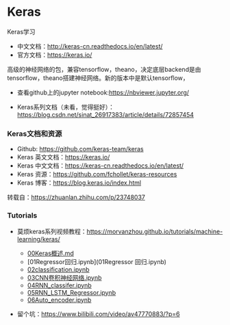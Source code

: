 # Keras
Keras学习

* 中文文档：http://keras-cn.readthedocs.io/en/latest/
* 官方文档：https://keras.io/

高级的神经网络的包，兼容tensorflow，theano，决定底层backend是由tensorflow，theano搭建神经网络。新的版本中是默认tensorflow，

* 查看github上的jupyter notebook:https://nbviewer.jupyter.org/

* Keras系列文档（未看，觉得挺好）：https://blog.csdn.net/sinat_26917383/article/details/72857454


### Keras文档和资源

* Github: https://github.com/keras-team/keras
* Keras 英文文档：https://keras.io/
* Keras 中文文档：https://keras-cn.readthedocs.io/en/latest/
* Keras 资源：https://github.com/fchollet/keras-resources
* Keras 博客：https://blog.keras.io/index.html

转载自：https://zhuanlan.zhihu.com/p/23748037


### Tutorials

* 莫烦keras系列视频教程：https://morvanzhou.github.io/tutorials/machine-learning/keras/
    * [00Keras概述.md](00Keras概述.md)
    * [01Regressor回归.ipynb](01Regressor 回归.ipynb)
    * [02classification.ipynb](02classification.ipynb)
    * [03CNN卷积神经网络.ipynb](03CNN卷积神经网络.ipynb)
    * [04RNN_classifer.ipynb](04RNN_classifer.ipynb)
    * [05RNN_LSTM_Regressor.ipynb](05RNN_LSTM_Regressor.ipynb)
    * [06Auto_encoder.ipynb](06Auto_encoder.ipynb)



* 留个坑：https://www.bilibili.com/video/av47770883/?p=6









